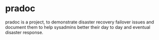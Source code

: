 # pradoc

pradoc is a project, to demonstrate disaster recovery failover issues and document them to help sysadmins better their day to day and eventual disaster response.